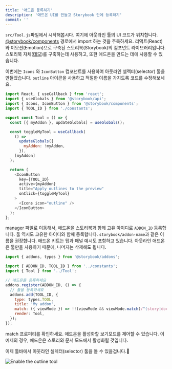 ```yaml
---
title: '애드온 등록하기'
description: '애드온 UI를 만들고 Storybook 안에 등록하기'
commit: ''
---
```


`src/Tool.js`파일에서 시작해봅시다. 여기에 아웃라인 툴의 UI 코드가 위치합니다. [@storybook/components](https://www.npmjs.com/package/@storybook/components) 경로에서 import 하는 것을 주목하세요. 리액트(React)와 이모션(Emotion)으로 구축된 스토리북(Storybook)의 컴포넌트 라이브러리입니다. 스토리북 자체([데모](https://next--storybookjs.netlify.app/official-storybook/))를 구축하는데 사용하고, 또한 애드온을 만드는 데에 사용할 수 있습니다.

이번에는 `Icons` 와 `IconButton` 컴포넌트를 사용하여 아웃라인 셀렉터(selector) 툴을 만들겠습니다. `outline` 아이콘을 사용하고 적절한 이름을 가지도록 코드를 수정해보세요.

```js:title=src/Tool.js
import React, { useCallback } from 'react';
import { useGlobals } from '@storybook/api';
import { Icons, IconButton } from '@storybook/components';
import { TOOL_ID } from './constants';

export const Tool = () => {
  const [{ myAddon }, updateGlobals] = useGlobals();

  const toggleMyTool = useCallback(
    () =>
      updateGlobals({
        myAddon: !myAddon,
      }),
    [myAddon]
  );

  return (
    <IconButton
      key={TOOL_ID}
      active={myAddon}
      title="Apply outlines to the preview"
      onClick={toggleMyTool}
    >
      <Icons icon="outline" />
    </IconButton>
  );
};
```

manager 파일로 이동해서, 애드온을 스토리북과 함께 고유 아이디로 `ADDON_ID` 등록합니다. 
툴 역시도 고유한 아이디와 함께 등록합니다. `storybook/addon-name`과 같은 이름을 권장합니다. 애드온 키트는 탭과 패널 예시도 포함하고 있습니다. 아웃라인 애드온은 툴만을 사용하기 때문에, 나머지는 삭제해도 됩니다.


```js:title=src/preset/manager.js
import { addons, types } from '@storybook/addons';

import { ADDON_ID, TOOL_ID } from '../constants';
import { Tool } from '../Tool';

// 애드온을 등록하세요
addons.register(ADDON_ID, () => {
  // 툴을 등록하세요
  addons.add(TOOL_ID, {
    type: types.TOOL,
    title: 'My addon',
    match: ({ viewMode }) => !!(viewMode && viewMode.match(/^(story|docs)$/)),
    render: Tool,
  });
});
```

match 프로퍼티를 확인하세요. 애드온을 활성화할 보기모드를 제어할 수 있습니다. 이 예제의 경우, 애드온은 스토리와 문서 모드에서 활성화될 것입니다.

이제 툴바에서 아웃라인 셀렉터(selector) 툴을 볼 수 있을겁니다.🎉

![Enable the outline tool](../../images/outline-tool.png)
